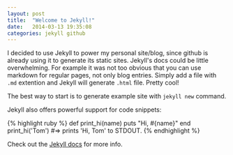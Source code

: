 ```yaml
---
layout: post
title:  "Welcome to Jekyll!"
date:   2014-03-13 19:35:08
categories: jekyll github
---
```


I decided to use Jekyll to power my personal site/blog, since github is already using it to generate its static sites.
Jekyll's docs could be little overwhelming. For example it was not too obvious that you can use markdown for regular pages, 
not only blog entries. Simply add a file with  `.md` extention and Jekyll will generate `.html` file. Pretty cool!

The best way to start is to generate example site with `jekyll new` command.

Jekyll also offers powerful support for code snippets:

{% highlight ruby %}
def print_hi(name)
  puts "Hi, #{name}"
end
print_hi('Tom')
#=> prints 'Hi, Tom' to STDOUT.
{% endhighlight %}

Check out the [Jekyll docs][jekyll] for more info. 

[jekyll]:    http://jekyllrb.com
